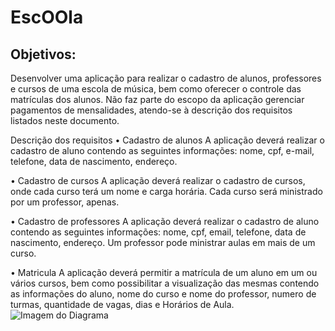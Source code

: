 # EscOOla
## Objetivos:
Desenvolver uma aplicação para realizar o cadastro de alunos, professores e cursos de uma escola de música, bem como oferecer o controle das matrículas dos alunos. Não faz parte do escopo da aplicação gerenciar pagamentos de mensalidades, atendo-se à descrição dos requisitos listados neste documento.

Descrição dos requisitos
•	Cadastro de alunos
	A aplicação deverá realizar o cadastro de aluno contendo as seguintes informações: nome, cpf, e-mail, telefone, data de nascimento, endereço.
	
•	Cadastro de cursos
	A aplicação deverá realizar o cadastro de cursos, onde cada curso terá um nome e carga horária. Cada curso será ministrado por um professor, apenas.

•	Cadastro de professores 
	A aplicação deverá realizar o cadastro de aluno contendo as seguintes informações: nome, cpf, email, telefone, data de nascimento, endereço. Um professor pode 	ministrar aulas em mais de um curso.

•	Matricula 
	A aplicação deverá permitir a matrícula de um aluno em um ou vários cursos, bem como possibilitar a visualização das mesmas contendo as informações do aluno, nome do curso e nome do professor, numero de turmas, quantidade de vagas, dias e Horários de Aula.
	 ![Imagem do Diagrama](https://lucid.app/documents/embeddedchart/0852b84e-1752-4195-9106-766ae2561adb)
